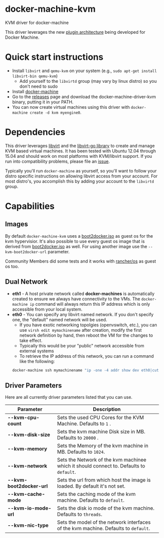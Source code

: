 # docker-machine-kvm
KVM driver for docker-machine

This driver leverages the new [plugin architecture](https://github.com/docker/machine/issues/1626) being
developed for Docker Machine.

# Quick start instructions

* Install `libvirt` and `qemu-kvm` on your system (e.g., `sudo apt-get install libvirt-bin qemu-kvm`)
    * Add yourself to the `libvirtd` group (may vary by linux distro) so you don't need to sudo
* Install [docker-machine](https://github.com/docker/machine/releases)
* Go to the
  [releases](https://github.com/tdilauro/docker-machine-kvm/releases)
  page and download the docker-machine-driver-kvm binary, putting it
  in your PATH.
* You can now create virtual machines using this driver with
  `docker-machine create -d kvm myengine0`.

# Dependencies

This driver leverages [libvirt](http://libvirt.org/) and the [libvirt-go
library](https://github.com/libvirt/libvirt-go) to create and manage
KVM based virtual machines.  It has been tested with Ubuntu 12.04 through 15.04
and should work on most platforms with KVM/libvirt support.  If you run into
compatibility problems, please file an [issue](https://github.com/tdilauro/docker-machine-kvm/issues).

Typically you'll run `docker-machine` as yourself, so you'll want to
follow your distro specific instructions on allowing libvirt access
from your account.  For most distro's, you accomplish this by adding
your account to the `libvirtd` group.


# Capabilities

## Images
By default `docker-machine-kvm` uses a [boot2docker.iso](https://github.com/boot2docker/boot2docker) as guest os for the kvm hypervisior. It's also possible to use every guest os image that is derived from [boot2docker.iso](https://github.com/boot2docker/boot2docker) as well.
For using another image use the `--kvm-boot2docker-url` parameter. 

Community Members did some tests and it works with [rancher/os](https://github.com/rancher/os) as guest os too.

## Dual Network

   * **eth1** - A host private network called **docker-machines** is automatically created to ensure we always have connectivity to the VMs.  The `docker-machine ip` command will always return this IP address which is only accessible from your local system.
   * **eth0** - You can specify any libvirt named network.  If you don't specify one, the "default" named network will be used.
        * If you have exotic networking topolgies (openvswitch, etc.), you can use `virsh edit mymachinename` after creation, modify the first network definition by hand, then reboot the VM for the changes to take effect.
        * Typically this would be your "public" network accessible from external systems
        * To retrieve the IP address of this network, you can run a command like the following:
        ```bash
        docker-machine ssh mymachinename "ip -one -4 addr show dev eth0|cut -f7 -d' '"
        ```

## Driver Parameters

Here are all currently driver parameters listed that you can use.

| Parameter     | Description| 
| ------------- | ------------- | 
| **--kvm-cpu-count**     | Sets the used CPU Cores for the KVM Machine. Defaults to `1` . | 
| **--kvm-disk-size**    | Sets the kvm machine Disk size in MB. Defaults to `20000` .      |  
| **--kvm-memory** | Sets the Memory of the kvm machine in MB. Defaults to `1024`.      | 
| **--kvm-network** | Sets the Network of the kvm machinee which it should connect to. Defaults to `default`.      |   
| **--kvm-boot2docker-url** | Sets the url from which host the image is loaded. By default it's not set.   |
| **--kvm-cache-mode** | Sets the caching mode of the kvm machine. Defaults to `default`.   |    
| **--kvm-io-mode-url** | Sets the disk io mode of the kvm machine. Defaults to `threads`.   |      
| **--kvm-nic-type** | Sets the model of the network interfaces of the kvm machine. Defaults to `default`. |



